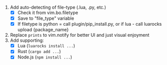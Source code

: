1. Add auto-detecting of file-type (.lua, .py, etc.)
    - [x] Check it from vim.bo.filetype
    - [x] Save to "file_type" variable
    - [x] If filetype is python = call plugin/pip_install.py, or if lua - call luarocks upload {package_name}
2. Replace `prints` to vim.notify for better UI and just visual enjoyment 
3. Add supporting:
    - [x] Lua (`luarocks install ...`)
    - [x] Rust (`cargo add ...`)
    - [x] Node.js (`npm install ...`)

